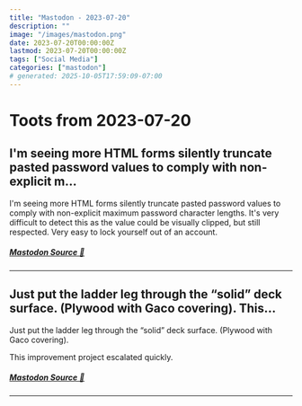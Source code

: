 ```yaml
---
title: "Mastodon - 2023-07-20"
description: ""
image: "/images/mastodon.png"
date: 2023-07-20T00:00:00Z
lastmod: 2023-07-20T00:00:00Z
tags: ["Social Media"]
categories: ["mastodon"]
# generated: 2025-10-05T17:59:09-07:00
---
```


# Toots from 2023-07-20

## I'm seeing more HTML forms silently truncate pasted password values to comply with non-explicit m...

I'm seeing more HTML forms silently truncate pasted password values to comply with non-explicit maximum password character lengths. It's very difficult to detect this as the value could be visually clipped, but still respected. Very easy to lock yourself out of an account.

##### [Mastodon Source 🐘](https://hachyderm.io/@mweagle/110747192079947292)

---

## Just put the ladder leg through the “solid” deck surface. (Plywood with Gaco covering).  This...

Just put the ladder leg through the “solid” deck surface. (Plywood with Gaco covering).

This improvement project escalated quickly.

##### [Mastodon Source 🐘](https://hachyderm.io/@mweagle/110743481008719007)

---

